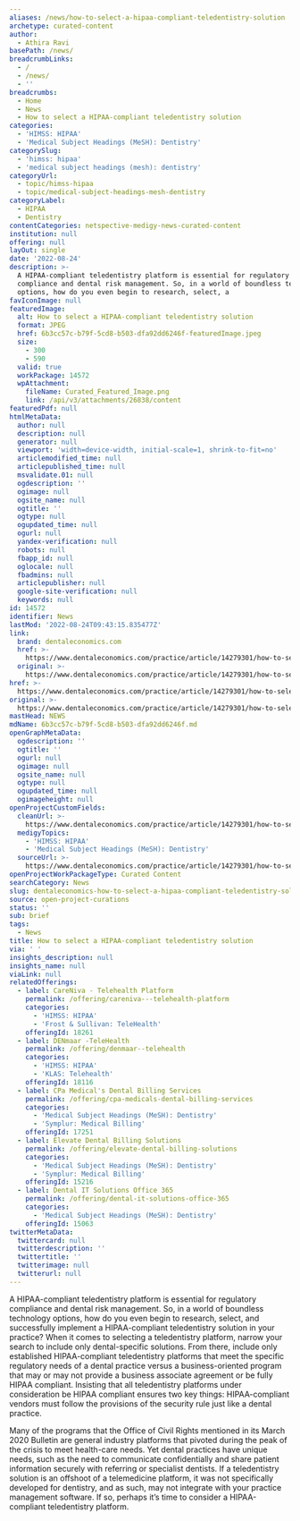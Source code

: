 ```yaml
---
aliases: /news/how-to-select-a-hipaa-compliant-teledentistry-solution
archetype: curated-content
author:
  - Athira Ravi
basePath: /news/
breadcrumbLinks:
  - /
  - /news/
  - ''
breadcrumbs:
  - Home
  - News
  - How to select a HIPAA-compliant teledentistry solution
categories:
  - 'HIMSS: HIPAA'
  - 'Medical Subject Headings (MeSH): Dentistry'
categorySlug:
  - 'himss: hipaa'
  - 'medical subject headings (mesh): dentistry'
categoryUrl:
  - topic/himss-hipaa
  - topic/medical-subject-headings-mesh-dentistry
categoryLabel:
  - HIPAA
  - Dentistry
contentCategories: netspective-medigy-news-curated-content
institution: null
offering: null
layOut: single
date: '2022-08-24'
description: >-
  A HIPAA-compliant teledentistry platform is essential for regulatory
  compliance and dental risk management. So, in a world of boundless technology
  options, how do you even begin to research, select, a
favIconImage: null
featuredImage:
  alt: How to select a HIPAA-compliant teledentistry solution
  format: JPEG
  href: 6b3cc57c-b79f-5cd8-b503-dfa92dd6246f-featuredImage.jpeg
  size:
    - 300
    - 590
  valid: true
  workPackage: 14572
  wpAttachment:
    fileName: Curated_Featured_Image.png
    link: /api/v3/attachments/26838/content
featuredPdf: null
htmlMetaData:
  author: null
  description: null
  generator: null
  viewport: 'width=device-width, initial-scale=1, shrink-to-fit=no'
  articlemodified_time: null
  articlepublished_time: null
  msvalidate.01: null
  ogdescription: ''
  ogimage: null
  ogsite_name: null
  ogtitle: ''
  ogtype: null
  ogupdated_time: null
  ogurl: null
  yandex-verification: null
  robots: null
  fbapp_id: null
  oglocale: null
  fbadmins: null
  articlepublisher: null
  google-site-verification: null
  keywords: null
id: 14572
identifier: News
lastMod: '2022-08-24T09:43:15.835477Z'
link:
  brand: dentaleconomics.com
  href: >-
    https://www.dentaleconomics.com/practice/article/14279301/how-to-select-a-hipaacompliant-teledentistry-solution
  original: >-
    https://www.dentaleconomics.com/practice/article/14279301/how-to-select-a-hipaacompliant-teledentistry-solution
href: >-
  https://www.dentaleconomics.com/practice/article/14279301/how-to-select-a-hipaacompliant-teledentistry-solution
original: >-
  https://www.dentaleconomics.com/practice/article/14279301/how-to-select-a-hipaacompliant-teledentistry-solution
mastHead: NEWS
mdName: 6b3cc57c-b79f-5cd8-b503-dfa92dd6246f.md
openGraphMetaData:
  ogdescription: ''
  ogtitle: ''
  ogurl: null
  ogimage: null
  ogsite_name: null
  ogtype: null
  ogupdated_time: null
  ogimageheight: null
openProjectCustomFields:
  cleanUrl: >-
    https://www.dentaleconomics.com/practice/article/14279301/how-to-select-a-hipaacompliant-teledentistry-solution
  medigyTopics:
    - 'HIMSS: HIPAA'
    - 'Medical Subject Headings (MeSH): Dentistry'
  sourceUrl: >-
    https://www.dentaleconomics.com/practice/article/14279301/how-to-select-a-hipaacompliant-teledentistry-solution
openProjectWorkPackageType: Curated Content
searchCategory: News
slug: dentaleconomics-how-to-select-a-hipaa-compliant-teledentistry-solution
source: open-project-curations
status: ''
sub: brief
tags:
  - News
title: How to select a HIPAA-compliant teledentistry solution
via: ' '
insights_description: null
insights_name: null
viaLink: null
relatedOfferings:
  - label: CareNiva - Telehealth Platform
    permalink: /offering/careniva---telehealth-platform
    categories:
      - 'HIMSS: HIPAA'
      - 'Frost & Sullivan: TeleHealth'
    offeringId: 18261
  - label: DENmaar -TeleHealth
    permalink: /offering/denmaar--telehealth
    categories:
      - 'HIMSS: HIPAA'
      - 'KLAS: Telehealth'
    offeringId: 18116
  - label: CPa Medical's Dental Billing Services
    permalink: /offering/cpa-medicals-dental-billing-services
    categories:
      - 'Medical Subject Headings (MeSH): Dentistry'
      - 'Symplur: Medical Billing'
    offeringId: 17251
  - label: Elevate Dental Billing Solutions
    permalink: /offering/elevate-dental-billing-solutions
    categories:
      - 'Medical Subject Headings (MeSH): Dentistry'
      - 'Symplur: Medical Billing'
    offeringId: 15216
  - label: Dental IT Solutions Office 365
    permalink: /offering/dental-it-solutions-office-365
    categories:
      - 'Medical Subject Headings (MeSH): Dentistry'
    offeringId: 15063
twitterMetaData:
  twittercard: null
  twitterdescription: ''
  twittertitle: ''
  twitterimage: null
  twitterurl: null
---
```

A HIPAA-compliant teledentistry platform is essential for regulatory compliance and dental risk management. So, in a world of boundless technology options, how do you even begin to research, select, and successfully implement a HIPAA-compliant teledentistry solution in your practice? When it comes to selecting a teledentistry platform, narrow your search to include only dental-specific solutions. From there, include only established HIPAA-compliant teledentistry platforms that meet the specific regulatory needs of a dental practice versus a business-oriented program that may or may not provide a business associate agreement or be fully HIPAA compliant. Insisting that all teledentistry platforms under consideration be HIPAA compliant ensures two key things: HIPAA-compliant vendors must follow the provisions of the security rule just like a dental practice.

Many of the programs that the Office of Civil Rights mentioned in its March 2020 Bulletin are general industry platforms that pivoted during the peak of the crisis to meet health-care needs. Yet dental practices have unique needs, such as the need to communicate confidentially and share patient information securely with referring or specialist dentists. If a teledentistry solution is an offshoot of a telemedicine platform, it was not specifically developed for dentistry, and as such, may not integrate with your practice management software. If so, perhaps it’s time to consider a HIPAA-compliant teledentistry platform.